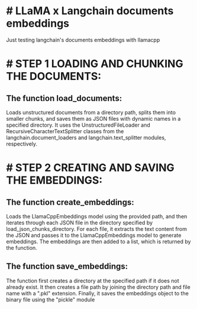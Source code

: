 # # LLaMA x Langchain documents embeddings
Just testing langchain's documents embeddings with llamacpp

# # STEP 1 LOADING AND CHUNKING THE DOCUMENTS:

## The function load_documents:
  Loads unstructured documents from a directory path, 
  splits them into smaller chunks, and saves them as JSON files with dynamic names in a specified directory. 
  It uses the UnstructuredFileLoader and RecursiveCharacterTextSplitter classes from the langchain.document_loaders 
  and langchain.text_splitter modules, respectively.
  
# # STEP 2 CREATING AND SAVING THE EMBEDDINGS:

## The function create_embeddings:
  Loads the LlamaCppEmbeddings model using the provided path, and 
  then iterates through each JSON file in the directory specified by load_json_chunks_directory. 
  For each file, it extracts the text content from the JSON and passes it to 
  the LlamaCppEmbeddings model to generate embeddings. 
  The embeddings are then added to a list, which is returned by the function.

## The function save_embeddings:
  The function first creates a directory at the specified path if it does not already exist. 
  It then creates a file path by joining the directory path and file name with a ".pkl" extension. 
  Finally, it saves the embeddings object to the binary file using the "pickle" module
